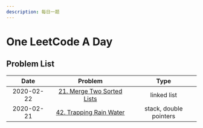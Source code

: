 ```yaml
---
description: 每日一题
---
```


# One LeetCode A Day

## Problem List

| Date | Problem | Type |
| :---: | :---: | :---: |
| 2020-02-22 | [21. Merge Two Sorted Lists](https://leetcode-cn.com/problems/merge-two-sorted-lists/) | linked list |
| 2020-02-21 | [42. Trapping Rain Water](https://leetcode-cn.com/problems/trapping-rain-water/) | stack, double pointers |



